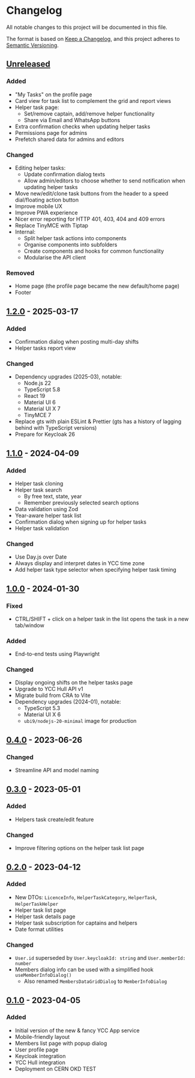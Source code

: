# Changelog

All notable changes to this project will be documented in this file.

The format is based on [Keep a Changelog](https://keepachangelog.com/en/1.0.0/),
and this project adheres to [Semantic Versioning](https://semver.org/spec/v2.0.0.html).

## [Unreleased]

### Added

- "My Tasks" on the profile page
- Card view for task list to complement the grid and report views
- Helper task page:
  - Set/remove captain, add/remove helper functionality
  - Share via Email and WhatsApp buttons
- Extra confirmation checks when updating helper tasks
- Permissions page for admins
- Prefetch shared data for admins and editors

### Changed

- Editing helper tasks:
  - Update confirmation dialog texts
  - Allow admin/editors to choose whether to send notification when updating helper tasks
- Move new/edit/clone task buttons from the header to a speed dial/floating action button
- Improve mobile UX
- Improve PWA experience
- Nicer error reporting for HTTP 401, 403, 404 and 409 errors
- Replace TinyMCE with Tiptap
- Internal:
  - Split helper task actions into components
  - Organise components into subfolders
  - Create components and hooks for common functionality
  - Modularise the API client

### Removed

- Home page (the profile page became the new default/home page)
- Footer

## [1.2.0] - 2025-03-17

### Added

- Confirmation dialog when posting multi-day shifts
- Helper tasks report view

### Changed

- Dependency upgrades (2025-03), notable:
  - Node.js 22
  - TypeScript 5.8
  - React 19
  - Material UI 6
  - Material UI X 7
  - TinyMCE 7
- Replace gts with plain ESLint & Prettier (gts has a history of lagging behind with TypeScript versions)
- Prepare for Keycloak 26

## [1.1.0] - 2024-04-09

### Added

- Helper task cloning
- Helper task search
  - By free text, state, year
  - Remember previously selected search options
- Data validation using Zod
- Year-aware helper task list
- Confirmation dialog when signing up for helper tasks
- Helper task validation

### Changed

- Use Day.js over Date
- Always display and interpret dates in YCC time zone
- Add helper task type selector when specifying helper task timing

## [1.0.0] - 2024-01-30

### Fixed

- CTRL/SHIFT + click on a helper task in the list opens the task in a new tab/window

### Added

- End-to-end tests using Playwright

### Changed

- Display ongoing shifts on the helper tasks page
- Upgrade to YCC Hull API v1
- Migrate build from CRA to Vite
- Dependency upgrades (2024-01), notable:
  - TypeScript 5.3
  - Material UI X 6
  - `ubi9/nodejs-20-minimal` image for production

## [0.4.0] - 2023-06-26

### Changed

- Streamline API and model naming

## [0.3.0] - 2023-05-01

### Added

- Helpers task create/edit feature

### Changed

- Improve filtering options on the helper task list page

## [0.2.0] - 2023-04-12

### Added

- New DTOs: `LicenceInfo`, `HelperTaskCategory`, `HelperTask`, `HelperTaskHelper`
- Helper task list page
- Helper task details page
- Helper task subscription for captains and helpers
- Date format utilities

### Changed

- `User.id` superseded by `User.keycloakId: string` and `User.memberId: number`
- Members dialog info can be used with a simplified hook `useMemberInfoDialog()`
  - Also renamed `MembersDataGridDialog` to `MemberInfoDialog`

## [0.1.0] - 2023-04-05

### Added

- Initial version of the new & fancy YCC App service
- Mobile-friendly layout
- Members list page with popup dialog
- User profile page
- Keycloak integration
- YCC Hull integration
- Deployment on CERN OKD TEST

[unreleased]: https://github.com/Yachting-Club-CERN/ycc-app/compare/v1.2.0...HEAD
[1.2.0]: https://github.com/Yachting-Club-CERN/ycc-app/releases/tag/v1.2.0
[1.1.0]: https://github.com/Yachting-Club-CERN/ycc-app/releases/tag/v1.1.0
[1.0.0]: https://github.com/Yachting-Club-CERN/ycc-app/releases/tag/v1.0.0
[0.4.0]: https://github.com/Yachting-Club-CERN/ycc-app/releases/tag/v0.4.0
[0.3.0]: https://github.com/Yachting-Club-CERN/ycc-app/releases/tag/v0.3.0
[0.2.0]: https://github.com/Yachting-Club-CERN/ycc-app/releases/tag/v0.2.0
[0.1.0]: https://github.com/Yachting-Club-CERN/ycc-app/releases/tag/v0.1.0
